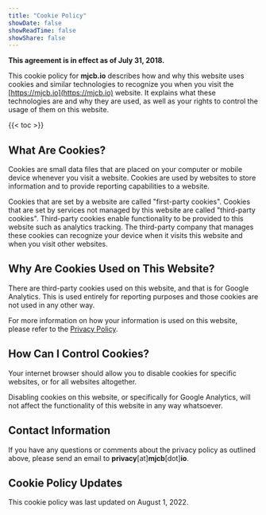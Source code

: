 ```yaml
---
title: "Cookie Policy"
showDate: false
showReadTime: false
showShare: false
---
```


**This agreement is in effect as of July 31, 2018.**

This cookie policy for **mjcb.io** describes how and why this website uses cookies and similar technologies to recognize you when you visit the [https://mjcb.io](https://mjcb.io) website. It explains what these technologies are and why they are used, as well as your rights to control the usage of them on this website.

{{< toc >}}

## What Are Cookies? ##

Cookies are small data files that are placed on your computer or mobile device whenever you visit a website. Cookies are used by websites to store information and to provide reporting capabilities to a website.

Cookies that are set by a website are called "first-party cookies". Cookies that are set by services not managed by this website are called "third-party cookies". Third-party cookies enable functionality to be provided to this website such as analytics tracking. The third-party company that manages these cookies can recognize your device when it visits this website and when you visit other websites.

## Why Are Cookies Used on This Website? ##

There are third-party cookies used on this website, and that is for Google Analytics. This is used entirely for reporting purposes and those cookies are not used in any other way.

For more information on how your information is used on this website, please refer to the [Privacy Policy](/privacy-policy).

## How Can I Control Cookies? ##

Your internet browser should allow you to disable cookies for specific websites, or for all websites altogether.

Disabling cookies on this website, or specifically for Google Analytics, will not affect the functionality of this website in any way whatsoever.

## Contact Information ##

If you have any questions or comments about the privacy policy as outlined above, please send an email to **privacy**[at]**mjcb**[dot]**io**.

## Cookie Policy Updates ##

This cookie policy was last updated on August 1, 2022.
